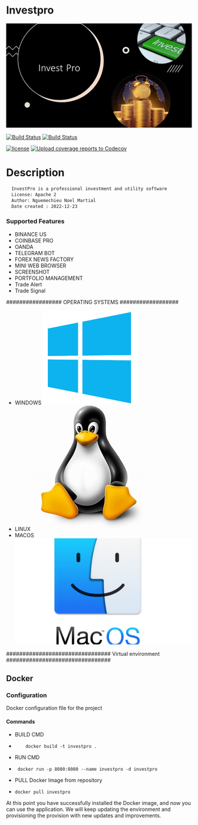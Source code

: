 # Investpro
![InvestPro, Inc](src/main/resources/Invest.png)

[![Build Status](https://github.com/nguemechieu/investpro/actions/workflows/maven.yml/badge.svg)](https://github.com/nguemechieu/actions/workflows/maven-publish.yml/badge.svg)
[![Build Status](https://github.com/nguemechieu/investpro/actions/workflows/docker-image.yml/badge.svg)](https://github.com/nguemechieu/actions/workflows/docker-image.yml)

[![license](https://img.shields.io/badge/License-Apache%202.0-green.svg)](https://opensource.org/licenses/Apache-2.0)
[![Upload coverage reports to Codecov](https://github.com/nguemechieu/investpro/actions/workflows/codecov.yaml/badge.svg)](https://github.com/nguemechieu/investpro/actions/workflows/codecov.yaml)



#  Description 
      InvestPro is a professional investment and utility software
      License: Apache 2
      Author: Nguemechieu Noel Martial
      Date created : 2022-12-23
### Supported Features
  - BINANCE US
  - COINBASE PRO
  - OANDA
  - TELEGRAM BOT
  - FOREX NEWS FACTORY
  - MINI WEB BROWSER
  - SCREENSHOT
  - PORTFOLIO MANAGEMENT
  - Trade Alert
  - Trade Signal

#################
 OPERATING SYSTEMS
##################

 - WINDOWS ![widows](./src/docs/windows.ico)
 - LINUX  ![widows](./src/docs/linux.ico)
 - MACOS   ![widows](./src/docs/macos.ico)

################################
Virtual environment
################################

## Docker

### Configuration

  Docker configuration file for the project

#### Commands
* BUILD CMD
 -         docker build -t investpro .
* RUN CMD
 -      docker run -p 8080:8080 --name investpro -d investpro

* PULL  Docker Image from repository
      
 -     docker pull investpro


At this point you have successfully installed the Docker image, and now
you can use the application.
We will keep updating the environment and provisioning the provision
with new updates and improvements.
